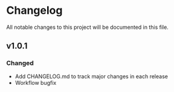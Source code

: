 # Changelog
All notable changes to this project will be documented in this file.

## v1.0.1
### Changed
 - Add CHANGELOG.md to track major changes in each release
 - Workflow bugfix
